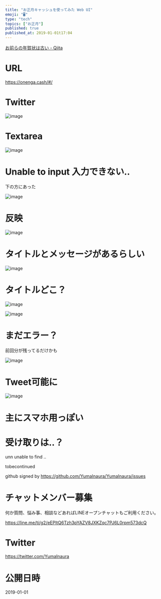 ```yaml
---
title: "お正月キャッシュを使ってみた Web UI"
emoji: "🖥"
type: "tech"
topics: ["お正月"]
published: true
published_at: 2019-01-01t17:04
---
```


[お前らの年賀状は古い - Qiita](https://qiita.com/serinuntius/items/df24fbceffeb7c6f1942)

# URL

https://onenga.cash/#/

# Twitter

![image](https://user-images.githubusercontent.com/13635059/50571166-82d2c100-0de6-11e9-8723-260a03c58231.png)

# Textarea

![image](https://user-images.githubusercontent.com/13635059/50571170-93833700-0de6-11e9-87d5-6b62f7be9718.png)

# Unable to input 入力できない‥

下の方にあった

![image](https://user-images.githubusercontent.com/13635059/50571173-b4e42300-0de6-11e9-8aad-305a4642e26f.png)

# 反映

![image](https://user-images.githubusercontent.com/13635059/50571175-bca3c780-0de6-11e9-8241-74a4e81eff68.png)

# タイトルとメッセージがあるらしい

![image](https://user-images.githubusercontent.com/13635059/50571177-ca594d00-0de6-11e9-95ef-cafa51a72b55.png)

# タイトルどこ？

![image](https://user-images.githubusercontent.com/13635059/50571179-d47b4b80-0de6-11e9-87f9-15c9b156e919.png)

![image](https://user-images.githubusercontent.com/13635059/50571180-db09c300-0de6-11e9-9444-75863df0c441.png)

# まだエラー？

前回分が残ってるだけかも

![image](https://user-images.githubusercontent.com/13635059/50571184-eeb52980-0de6-11e9-854a-064e12b73092.png)

# Tweet可能に

![image](https://user-images.githubusercontent.com/13635059/50571185-f70d6480-0de6-11e9-98e0-9546b00184e9.png)

# 主にスマホ用っぽい

# 受け取りは‥？

unn unable to find ..

tobecontinued

github signed by https://github.com/YumaInaura/YumaInaura/issues








<!-- Update From Qiita API -->

# チャットメンバー募集


何か質問、悩み事、相談などあればLINEオープンチャットもご利用ください。

https://line.me/ti/g2/eEPltQ6Tzh3pYAZV8JXKZqc7PJ6L0rpm573dcQ





# Twitter


https://twitter.com/YumaInaura


<!-- Update From Qiita API -->



# 公開日時

2019-01-01
